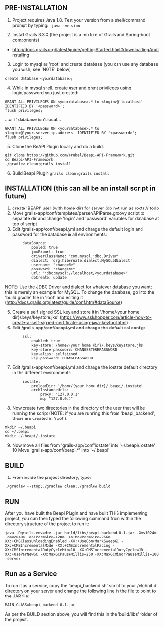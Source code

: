 ## PRE-INSTALLATION
1. Project requires Java 1.8. Test your version from a shell/command prompt by typing:
``` java -version```

2. Install Grails 3.3.X (the project is a mixture of Grails and Spring-boot components)
 *  http://docs.grails.org/latest/guide/gettingStarted.html#downloadingAndInstalling
 
3. Login to mysql as 'root' and create database (you can use any database you wish; see 'NOTE' below)
```
create database <yourdatabase>;
```
4. While in mysql shell, create user and grant privileges using login/password you just created:
```
GRANT ALL PRIVILEGES ON <yourdatabase>.* to <login>@'localhost' IDENTIFIED BY '<password>';
flush privileges;
```
...or if database isn't local...
```
GRANT ALL PRIVILEGES ON <yourdatabase>.* to <login>@'your.server.ip.address' IDENTIFIED BY '<password>';
flush privileges;
```
5. Clone the BeAPI Plugin locally and do a build.
``` 
git clone https://github.com/orubel/Beapi-API-Framework.git
cd Beapi-API-Framework
./gradlew clean;grails install
```

6. Build Beapi Plugin
```grails clean;grails install```

## INSTALLATION (this can all be an install script in future)
1. create 'BEAPI' user (with home dir) for server (do not run as root) // todo
2. Move grails-app/conf/templates/parser/APIParse.groovy script to separate dir and change 'login' and 'password' variables for database at top of script
3. Edit /grails-app/conf/beapi.yml and change the default login and password for the database in all environments:
```
        dataSource:
            pooled: true
            jmxExport: true
            driverClassName: "com.mysql.jdbc.Driver"
            dialect: 'org.hibernate.dialect.MySQL5Dialect'
            username: "changeMe"
            password: "changeMe"
            url: "jdbc:mysql://localhost/<yourdatabase>"
            dbCreate: update
```
NOTE: Use the JDBC Driver and dialect for whatever database you want; this is merely an example for MySQL. To change the database, go into the 'build.gradle' file in 'root' and editing it (http://docs.grails.org/latest/guide/conf.html#dataSource)


5. Create a self signed SSL key and store it in '/home/{your home dir}/.keys/keystore.jks' (https://www.sslshopper.com/article-how-to-create-a-self-signed-certificate-using-java-keytool.html)
6. Edit /grails-app/conf/beapi.yml and change the default ssl config:
```
        ssl:
            enabled: true
            key-store: /home/{your home dir}/.keys/keystore.jks
            key-store-password: CHANGESTOREPASSWORD
            key-alias: selfsigned
            key-password: CHANGEPASSWORD
```
7. Edit /grails-app/conf/beapi.yml and change the iostate default directory in the different environments:
```
        iostate:
            preloadDir: '/home/{your home dir}/.beapi/.iostate'
            archInstanceUrls:
                proxy: "127.0.0.1"
                mq: "127.0.0.1"
```
8. Now create two directories in the directory of the user that will be running the script (NOTE: if you are running this from 'beapi_backend', these are created in 'root'):
```
mkdir ~/.beapi
cd ~/.beapi
mkdir ~/.beapi/.iostate
```
9. Now move all files from 'grails-app/conf/iostate' into '~/.beapi/.iostate'
10 Move 'grails-app/conf/beapi.*' into '~/.beapi'

## BUILD
1. From inside the project directory, type:
```
./gradlew --stop;./gradlew clean;./gradlew build
```

## RUN
After you have built the Beapi Plugin and have built THIS implementing project, you can then typed the following command from within the directory structure of the project to run it:
```
java -Dgrails.env=dev -jar build/libs/beapi-backend-0.1.jar -Xms1024m -Xmx2048m -XX:PermSize=128m -XX:MaxPermSize=256m -XX:+CMSClassUnloadingEnabled -XX:+UseConcMarkSweepGC -XX:+CMSIncrementalMode -XX:+CMSIncrementalPacing -XX:CMSIncrementalDutyCycleMin=10 -XX:CMSIncrementalDutyCycle=10 -XX:+UseParNewGC -XX:MaxGCPauseMillis=250 -XX:MaxGCMinorPauseMillis=100 -server
```

## Run as a Service
To run it as a service, copy the 'beapi_backend.sh' script to your /etc/init.d' directory on your server and change the following line in the file to point to the JAR file:
```
MAIN_CLASS=beapi_backend-0.1.jar
```
As per the BUILD section above, you will find this in the 'build/libs' folder of the project.




